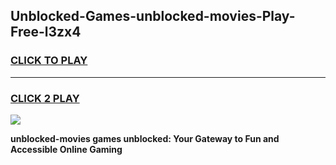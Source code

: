 
## Unblocked-Games-unblocked-movies-Play-Free-l3zx4
<h3>
<a href="https://premium76.site?title=unblocked-movies&ref=10A">CLICK TO PLAY</a></h3>
<hr>

<h3>
<a href="https://premium76.site?title=unblocked-movies&ref=10A">CLICK 2 PLAY</a>
  
</h3>

<a href="https://premium76.site?title=unblocked-movies&ref=10A"><img src="https://clearcache.store/games.png"></a>


**unblocked-movies games unblocked: Your Gateway to Fun and Accessible Online Gaming**
